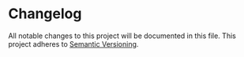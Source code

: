 # Changelog
All notable changes to this project will be documented in this file.
This project adheres to [Semantic Versioning](https://semver.org/).